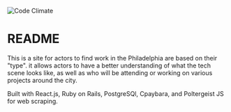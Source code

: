 ![Code Climate](https://codeclimate.com/github/ChrisDonohue0628/star-matcher.png)

# README

This is a site for actors to find work in the Philadelphia are based on their "type". it allows actors to have a better understanding of what the tech scene looks like, as well as who will be attending or working on various projects around the city.

Built with React.js, Ruby on Rails, PostgreSQl, Cpaybara, and Poltergeist JS for web scraping.
